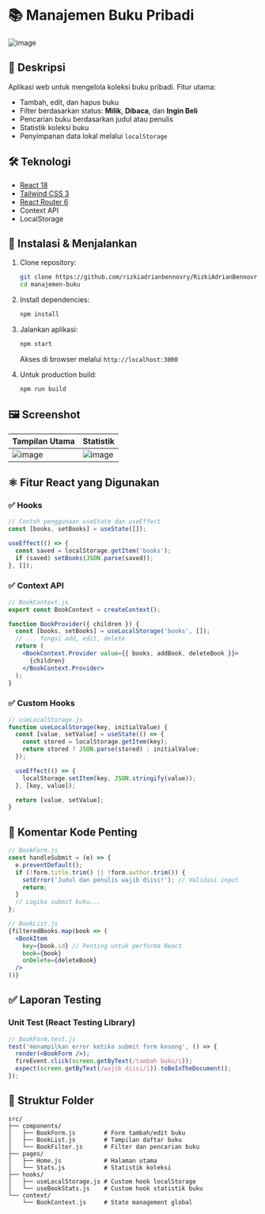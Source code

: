 # 📚 Manajemen Buku Pribadi

![image](https://github.com/user-attachments/assets/99fb62ac-14da-41da-9233-78e2644da10f)

## 📝 Deskripsi
Aplikasi web untuk mengelola koleksi buku pribadi. Fitur utama:
- Tambah, edit, dan hapus buku
- Filter berdasarkan status: **Milik**, **Dibaca**, dan **Ingin Beli**
- Pencarian buku berdasarkan judul atau penulis
- Statistik koleksi buku
- Penyimpanan data lokal melalui `localStorage`

## 🛠 Teknologi
- [React 18](https://reactjs.org/)
- [Tailwind CSS 3](https://tailwindcss.com/)
- [React Router 6](https://reactrouter.com/)
- Context API
- LocalStorage

## 🚀 Instalasi & Menjalankan

1. Clone repository:
   ```bash
   git clone https://github.com/rizkiadrianbennovry/RizkiAdrianBennovry_121450073_pertemuan3.git
   cd manajemen-buku
   ```

2. Install dependencies:
   ```bash
   npm install
   ```

3. Jalankan aplikasi:
   ```bash
   npm start
   ```
   Akses di browser melalui `http://localhost:3000`

4. Untuk production build:
   ```bash
   npm run build
   ```

## 🖼 Screenshot

| Tampilan Utama | Statistik |
|----------------|-----------|
| ![image](https://github.com/user-attachments/assets/710ad868-fcc8-4d96-86d9-e4e72f9a81c7) | ![image](https://github.com/user-attachments/assets/e45af8e7-05ed-4e40-a161-3f9a80dd13a8) |

## ⚛️ Fitur React yang Digunakan

### ✅ Hooks
```jsx
// Contoh penggunaan useState dan useEffect
const [books, setBooks] = useState([]);

useEffect(() => {
  const saved = localStorage.getItem('books');
  if (saved) setBooks(JSON.parse(saved));
}, []);
```

### ✅ Context API
```jsx
// BookContext.js
export const BookContext = createContext();

function BookProvider({ children }) {
  const [books, setBooks] = useLocalStorage('books', []);
  // ... fungsi add, edit, delete
  return (
    <BookContext.Provider value={{ books, addBook, deleteBook }}>
      {children}
    </BookContext.Provider>
  );
}
```

### ✅ Custom Hooks
```jsx
// useLocalStorage.js
function useLocalStorage(key, initialValue) {
  const [value, setValue] = useState(() => {
    const stored = localStorage.getItem(key);
    return stored ? JSON.parse(stored) : initialValue;
  });

  useEffect(() => {
    localStorage.setItem(key, JSON.stringify(value));
  }, [key, value]);

  return [value, setValue];
}
```

## 📝 Komentar Kode Penting

```jsx
// BookForm.js
const handleSubmit = (e) => {
  e.preventDefault();
  if (!form.title.trim() || !form.author.trim()) {
    setError('Judul dan penulis wajib diisi!'); // Validasi input
    return;
  }
  // Logika submit buku...
};
```

```jsx
// BookList.js
{filteredBooks.map(book => (
  <BookItem 
    key={book.id} // Penting untuk performa React
    book={book} 
    onDelete={deleteBook}
  />
))}
```

## ✅ Laporan Testing

### Unit Test (React Testing Library)

```jsx
// BookForm.test.js
test('menampilkan error ketika submit form kosong', () => {
  render(<BookForm />);
  fireEvent.click(screen.getByText(/tambah buku/i));
  expect(screen.getByText(/wajib diisi/i)).toBeInTheDocument();
});
```

## 🧩 Struktur Folder

```
src/
├── components/
│   ├── BookForm.js        # Form tambah/edit buku
│   ├── BookList.js        # Tampilan daftar buku
│   └── BookFilter.js      # Filter dan pencarian buku
├── pages/
│   ├── Home.js            # Halaman utama
│   └── Stats.js           # Statistik koleksi
├── hooks/
│   ├── useLocalStorage.js # Custom hook localStorage
│   └── useBookStats.js    # Custom hook statistik buku
└── context/
    └── BookContext.js     # State management global
```
